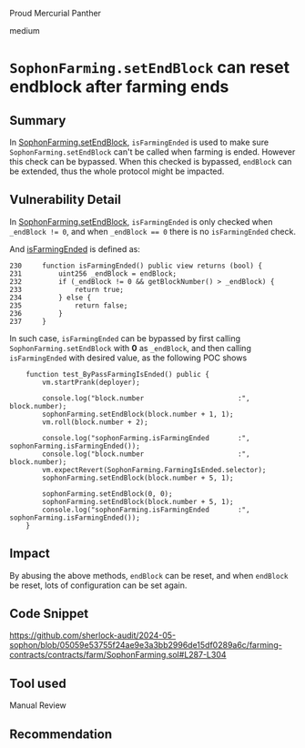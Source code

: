 Proud Mercurial Panther

medium

# `SophonFarming.setEndBlock` can reset endblock after farming ends

## Summary
In [SophonFarming.setEndBlock](https://github.com/sherlock-audit/2024-05-sophon/blob/05059e53755f24ae9e3a3bb2996de15df0289a6c/farming-contracts/contracts/farm/SophonFarming.sol#L287-L304), `isFarmingEnded` is used to make sure `SophonFarming.setEndBlock` can't be called when farming is ended. However this check can be bypassed.
When this checked is bypassed, `endBlock` can be extended, thus the whole protocol might be impacted.

## Vulnerability Detail
In [SophonFarming.setEndBlock](https://github.com/sherlock-audit/2024-05-sophon/blob/05059e53755f24ae9e3a3bb2996de15df0289a6c/farming-contracts/contracts/farm/SophonFarming.sol#L287-L304), `isFarmingEnded` is only checked when `_endBlock != 0`, and when `_endBlock == 0` there is no `isFarmingEnded` check.

And [isFarmingEnded](https://github.com/sherlock-audit/2024-05-sophon/blob/05059e53755f24ae9e3a3bb2996de15df0289a6c/farming-contracts/contracts/farm/SophonFarming.sol#L230-L237) is defined as:
```solidity
230     function isFarmingEnded() public view returns (bool) {
231         uint256 _endBlock = endBlock;
232         if (_endBlock != 0 && getBlockNumber() > _endBlock) {
233             return true;
234         } else {
235             return false;
236         }
237     }
```
In such case, `isFarmingEnded` can be bypassed by first calling `SophonFarming.setEndBlock` with __0__ as `_endBlock`, and then calling `isFarmingEnded` with desired value, as the following POC shows

```solidity
    function test_ByPassFarmingIsEnded() public {
        vm.startPrank(deployer);

        console.log("block.number                       :", block.number);
        sophonFarming.setEndBlock(block.number + 1, 1);
        vm.roll(block.number + 2);

        console.log("sophonFarming.isFarmingEnded       :", sophonFarming.isFarmingEnded());
        console.log("block.number                       :", block.number);
        vm.expectRevert(SophonFarming.FarmingIsEnded.selector);
        sophonFarming.setEndBlock(block.number + 5, 1);

        sophonFarming.setEndBlock(0, 0);
        sophonFarming.setEndBlock(block.number + 5, 1);
        console.log("sophonFarming.isFarmingEnded       :", sophonFarming.isFarmingEnded());
    }
```

## Impact
By abusing the above methods, `endBlock` can be reset, and when `endBlock` be reset, lots of configuration can be set again.

## Code Snippet
https://github.com/sherlock-audit/2024-05-sophon/blob/05059e53755f24ae9e3a3bb2996de15df0289a6c/farming-contracts/contracts/farm/SophonFarming.sol#L287-L304

## Tool used

Manual Review

## Recommendation
